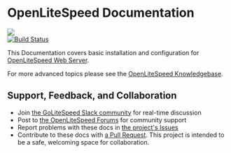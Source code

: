 # OpenLiteSpeed Documentation
[<img src="https://img.shields.io/badge/slack-LiteSpeed-blue.svg?logo=slack">](litespeedtech.com/slack)  
[![Build Status](https://github.com/litespeedtech/openlitespeed-doc/actions/workflows/pages/pages-build-deployment/badge.svg)](https://github.com/litespeedtech/openlitespeed-doc/actions/)

This Documentation covers basic installation and configuration for [OpenLiteSpeed Web Server](https://openlitespeed.org). 

For more advanced topics please see the [OpenLiteSpeed Knowledgebase](https://openlitespeed.org/kb/).

## Support, Feedback, and Collaboration

* Join [the GoLiteSpeed Slack community](https://litespeedtech.com/slack) for real-time discussion
* Post to [the OpenLiteSpeed Forums](https://forum.openlitespeed.org/) for community support
* Report problems with these docs in [the project's Issues](https://github.com/litespeedtech/openlitespeed-doc/issues)
* Contribute to these docs with [a Pull Request](https://github.com/litespeedtech/openlitespeed-doc/pulls). This project is intended to be a safe, welcoming space for collaboration.